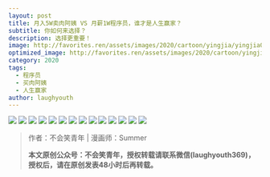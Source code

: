 ```yaml
---
layout: post
title: 月入5W卖肉阿姨 VS 月薪1W程序员，谁才是人生赢家？
subtitle: 你如何来选择？
description: 选择更重要！
image: http://favorites.ren/assets/images/2020/cartoon/yingjia/yingjia00.jpg
optimized_image: http://favorites.ren/assets/images/2020/cartoon/yingjia/yingjia00.jpg
category: 2020
tags:
  - 程序员
  - 买肉阿姨
  - 人生赢家
author: laughyouth
---
```


![](http://favorites.ren/assets/images/2020/cartoon/yingjia/yingjia01.jpg)
![](http://favorites.ren/assets/images/2020/cartoon/yingjia/yingjia02.jpg)
![](http://favorites.ren/assets/images/2020/cartoon/yingjia/yingjia03.jpg)
![](http://favorites.ren/assets/images/2020/cartoon/yingjia/yingjia04.jpg)
![](http://favorites.ren/assets/images/2020/cartoon/yingjia/yingjia05.jpg)
![](http://favorites.ren/assets/images/2020/cartoon/yingjia/yingjia06.jpg)
![](http://favorites.ren/assets/images/2020/cartoon/yingjia/yingjia07.jpg)
![](http://favorites.ren/assets/images/2020/cartoon/yingjia/yingjia08.jpg)
![](http://favorites.ren/assets/images/2020/cartoon/yingjia/yingjia09.jpg)
![](http://favorites.ren/assets/images/2020/cartoon/yingjia/yingjia10.jpg)
![](http://favorites.ren/assets/images/2020/cartoon/yingjia/yingjia11.jpg)
![](http://favorites.ren/assets/images/2020/cartoon/yingjia/yingjia12.jpg)
![](http://favorites.ren/assets/images/2020/cartoon/yingjia/yingjia13.jpg)
![](http://favorites.ren/assets/images/2020/cartoon/yingjia/yingjia14.jpg)

>作者：不会笑青年 | 漫画师：Summer
>
>**本文原创公众号：不会笑青年，授权转载请联系微信(laughyouth369)，授权后，请在原创发表48小时后再转载。**


